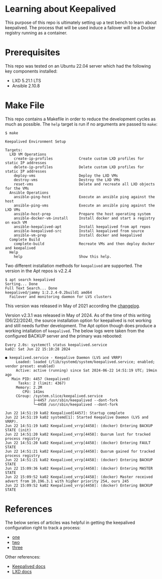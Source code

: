# Learning about Keepalived

This purpose of this repo is ultimately setting up a test bench to learn about keepalived.  The process that will be used induce a failover will be a Docker registry running as a container.

# Prerequisites

This repo was tested on an Ubuntu 22.04 server which had the following key components installed:

- LXD 5.21.1 LTS
- Ansible 2.10.8

# Make File

This repo contains a Makefile in order to reduce the development cycles as much as possible.  The `help` target is run if no arguments are passed to `make`:

```shell
$ make

Keepalived Environment Setup

Targets:
  LXD VM Operations
    create-ip-profiles            Create custom LXD profiles for static IP addresses
    delete-ip-profiles            Delete custom LXD profiles for static IP addresses
    deploy-vms                    Deploy the LXD VMs
    destroy-vms                   Destroy the LXD VMs
    reset-vms                     Delete and recreate all LXD objects for the VMs
  Ansible Operations
    ansible-ping-host             Execute an ansible ping against the host
    ansible-ping-vms              Execute an ansible ping against the LXD VMs
    ansible-host-prep             Prepare the host operating system
    ansible-docker-vm-install     Install docker and start a registry on each VM
    ansible-keepalived-apt        Install keepalived from apt repos
    ansible-keepalived-src        Install keepalived from source
    ansible-vm-prep               Install docker and keepalived
  Complete Build
    complete-build                Recreate VMs and then deploy docker and keepalived
  Help
    help                          Show this help.
```

Two different installation methods for `keepalived` are supported.  The version in the Apt repos is v2.2.4

```shell
$ apt search keepalived
Sorting... Done
Full Text Search... Done
keepalived/jammy 1:2.2.4-0.2build1 amd64
  Failover and monitoring daemon for LVS clusters
```

This version was released in May of 2021 according the [changelog](https://www.keepalived.org/download.html).

Version v2.3.1 was released in May of 2024.  As of the time of this writing (06/22/2024), the source installation option for keepalived is not working and still needs further development.  The Apt option though does produce a working intallation of `keepalived`.  The below logs were taken from the configured BACKUP server and the primary was rebooted:

```shell
Every 2.0s: systemctl status keepalived.service                                                      ka02: Sat Jun 22 15:10:28 2024

● keepalived.service - Keepalive Daemon (LVS and VRRP)
     Loaded: loaded (/lib/systemd/system/keepalived.service; enabled; vendor preset: enabled)
     Active: active (running) since Sat 2024-06-22 14:51:19 UTC; 19min ago
   Main PID: 4457 (keepalived)
      Tasks: 2 (limit: 4367)
     Memory: 2.2M
        CPU: 141ms
     CGroup: /system.slice/keepalived.service
             ├─4457 /usr/sbin/keepalived --dont-fork
             └─4458 /usr/sbin/keepalived --dont-fork

Jun 22 14:51:19 ka02 Keepalived[4457]: Startup complete
Jun 22 14:51:19 ka02 systemd[1]: Started Keepalive Daemon (LVS and VRRP).
Jun 22 14:51:19 ka02 Keepalived_vrrp[4458]: (docker) Entering BACKUP STATE (init)
Jun 22 14:51:20 ka02 Keepalived_vrrp[4458]: Quorum lost for tracked process registry
Jun 22 14:51:20 ka02 Keepalived_vrrp[4458]: (docker) Entering FAULT STATE
Jun 22 14:51:21 ka02 Keepalived_vrrp[4458]: Quorum gained for tracked process registry
Jun 22 14:51:21 ka02 Keepalived_vrrp[4458]: (docker) Entering BACKUP STATE
Jun 22 15:09:36 ka02 Keepalived_vrrp[4458]: (docker) Entering MASTER STATE
Jun 22 15:09:52 ka02 Keepalived_vrrp[4458]: (docker) Master received advert from 10.196.3.1 with higher priority 254, ours 245
Jun 22 15:09:52 ka02 Keepalived_vrrp[4458]: (docker) Entering BACKUP STATE
```

# References

The below series of articles was helpful in getting the keepalived configuration right to track a process:

- [one](https://www.redhat.com/sysadmin/ha-cluster-linux)
- [two](https://www.redhat.com/sysadmin/keepalived-basics)
- [three](https://www.redhat.com/sysadmin/advanced-keepalived)

Other references:

- [Keepalived docs](https://keepalived.readthedocs.io/en/latest/index.html)
- [LXD docs](https://documentation.ubuntu.com/lxd/en/latest/)
